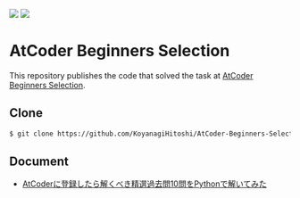 ![](https://img.shields.io/badge/Python-3.8.2-informational.svg)
![](https://img.shields.io/badge/pycodestyle-2.9.1-informational.svg)

# AtCoder Beginners Selection

This repository publishes the code that solved the task at [AtCoder Beginners Selection](https://atcoder.jp/contests/abs).

## Clone

```bash
$ git clone https://github.com/KoyanagiHitoshi/AtCoder-Beginners-Selection.git
```

## Document

* [AtCoderに登録したら解くべき精選過去問10問をPythonで解いてみた](https://qiita.com/KoyanagiHitoshi/items/c5e82841b8d0f750851d)
